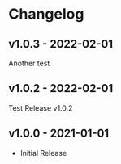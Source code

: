 # Changelog

## v1.0.3 - 2022-02-01

Another test

## v1.0.2 - 2022-02-01

Test Release v1.0.2

## v1.0.0 - 2021-01-01

- Initial Release
